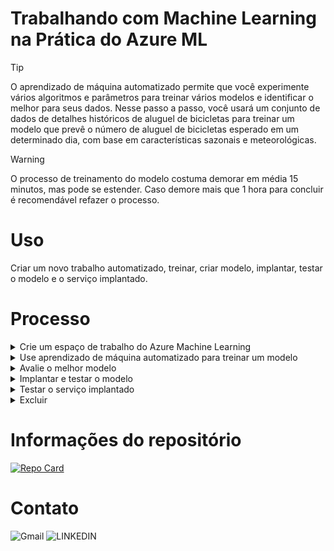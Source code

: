 
# Trabalhando com Machine Learning na Prática do Azure ML

> [!TIP]
> O aprendizado de máquina automatizado permite que você experimente vários algoritmos e parâmetros para treinar vários modelos e identificar o melhor para seus dados. Nesse passo a passo, você usará um conjunto de dados de detalhes históricos de aluguel de bicicletas para treinar um modelo que prevê o número de aluguel de bicicletas esperado em um determinado dia, com base em características sazonais e meteorológicas.

> [!WARNING]
> O processo de treinamento do modelo costuma demorar em média 15 minutos, mas pode se estender. Caso demore mais que 1 hora para concluir é recomendável refazer o processo.

# Uso

Criar um novo trabalho automatizado, treinar, criar modelo, implantar, testar o modelo e o serviço implantado.

# Processo

<details>
<summary>Crie um espaço de trabalho do Azure Machine Learning</summary>
           
1. Entre no portal do **[Azure](https://azure.microsoft.com)** com suas credenciais da Microsoft;
1. Selecione + Criar um recurso, pesquise Machine Learning e crie um novo recurso do Azure Machine Learning com as seguintes configurações:
    - Assinatura: sua assinatura do Azure;
    - Grupo de recursos: Crie ou selecione um grupo de recursos;
    - Nome: Insira um nome exclusivo para seu espaço de trabalho;
    - Região: Selecione a região geográfica mais próxima;
    - Conta de armazenamento: observe a nova conta de armazenamento padrão que será criada para seu espaço de trabalho;
    - Cofre de chaves: Observe o novo cofre de chaves padrão que será criado para seu espaço de trabalho;
    - Insights de aplicativos: observe o novo recurso padrão de insights de aplicativos que será criado para seu espaço de 
    trabalho;
    - Registro de contêiner: Nenhum ( um será criado automaticamente na primeira vez que você implantar um modelo em um contêiner);
    - Selecione Revisar + criar e selecione Criar. Aguarde a criação do seu espaço de trabalho (pode demorar alguns minutos) e, em 
    seguida, vá para o recurso implantado;
    - Selecione Launch Studio (ou abra uma nova guia do navegador e navegue até **[Azure Machine Learning Studio](https://ml.azure.com)** usando sua conta da Microsoft).
    - Feche todas as mensagens exibidas;
      

1. No estúdio Azure Machine Learning, você deverá ver seu espaço de trabalho recém-criado. Caso contrário, selecione Todos os espaços de trabalho no menu à esquerda e selecione o espaço de trabalho que você acabou de criar.

</details>
<details>
<summary>Use aprendizado de máquina automatizado para treinar um modelo</summary>

1. No Azure Machine Learning Studio, veja a página Automated ML **(em Authoring)**.

1. Crie um novo trabalho de ML automatizado com as seguintes configurações, usando Next conforme necessário para avançar pela interface do usuário:

     ### Configurações básicas

   - Nome do trabalho: mslearn-bike-automl;
   - Novo nome do experimento: mslearn-bike-rental;
   - Descrição: Aprendizado de máquina automatizado para previsão de aluguel de bicicletas;
   - Marcadores: nenhum;

        
        #### Tipo de tarefa e dados:

        - Selecione o tipo de tarefa: Regressão;
        - Selecionar conjunto de dados: crie um novo conjunto de dados com as seguintes configurações:
      
 
        #### Tipo de dados:
     
        - Nome : aluguel de bicicletas;
        - Descrição : dados históricos de aluguel de bicicletas;
        - Tipo : Tabular;

        #### Fonte de dados:
     
        - Selecione "Dos arquivos da web";

        #### URL da Web:

        - URL da Web: https://aka.ms/bike-rentals;
        - Ignorar validação de dados: não selecionar;
          
        #### Configurações:

        - Formato de arquivo : Delimitado;
        - Delimitador : Vírgula;
        - Codificação : UTF-8;
        - Cabeçalhos de coluna : apenas o primeiro arquivo possui cabeçalhos;
        - Pular linhas : Nenhum;
        - O conjunto de dados contém dados multilinhas : não selecione;

        #### Esquema:

        - Incluir todas as colunas exceto Caminho;
        - Revise os tipos detectados automaticamente;

       #### Criar:

        - Selecione Criar. Após a criação do conjunto de dados, selecione o conjunto de dados de aluguel de 
        bicicletas para continuar a enviar o trabalho de ML automatizado;

       ##### Configurações de tarefas:
  
       - Tipo de tarefa: Regressão;
       - Conjunto de dados: aluguel de bicicletas;
       - Coluna de destino: Aluguéis (inteiro);

       ### Configurações adicionais:

       - Métrica primária: raiz do erro quadrático médio normalizado;
       - Explique o melhor modelo: Não selecionado;
       - Usar todos os modelos suportados: Desmarcado. Você restringirá o trabalho para tentar apenas alguns algoritmos 
       específicos;
       - Modelos permitidos: Selecione apenas **RandomForest** e **LightGBM** — normalmente você gostaria de tentar o máximo possível, mas 
       cada modelo adicionado aumenta o tempo necessário para executar o trabalho;

       #### Limites: Expanda a seção
    
       - Máximo de testes: 3;
       - Máximo de testes simultâneos: 3;
       - Máximo de nós: 3;
       - Limite de pontuação da métrica: 0,085 ( para que, se um modelo atingir uma pontuação da métrica de erro quadrático médio normalizado de 0,085 ou menos, o trabalho termina;
       - Tempo limite: 15;
       - Tempo limite de iteração: 15;
       - Habilitar rescisão antecipada: selecionado;

        #### Validação e teste:

       - Tipo de validação: divisão de validação de treinamento;
       - Porcentagem de dados de validação: 10;
       - Conjunto de dados de teste: Nenhum;

       #### Calcular:

      - Selecione o tipo de computação: sem servidor;
      - Tipo de máquina virtual: CPU;
      - Camada de máquina virtual: Dedicada;
      - Tamanho da máquina virtual: Standard_DS3_V2*;
      - Número de instâncias: 1;
      
1. Envie o trabalho para treinamento e espere concluir.


</details>
<details>
<summary>Avalie o melhor modelo</summary>

1. Na guia Visão geral do trabalho automatizado de aprendizado de máquina, observe o melhor resumo do modelo.
  
  ![imagem de status de modelo](https://github.com/dani-peixoto/mslearn-bike-automl/assets/3649843/81d7ad4e-7247-43f6-9c49-efbe6c4b9d24)
  
1. Selecione o texto em Nome do algoritmo do melhor modelo para visualizar seus detalhes.
1. Selecione a guia Métricas e selecione os gráficos residuais e predito_true se eles ainda não estiverem selecionados.
1. Revise os gráficos que mostram o desempenho do modelo. O gráfico de resíduos mostra os resíduos (as diferenças entre os valores previstos e reais) como um histograma. O gráfico predito_true compara os valores previstos com os valores verdadeiros.
</details>
<details>
<summary>Implantar e testar o modelo</summary>

1. Na guia melhor modelo treinado pelo seu trabalho automatizado de machine learning, selecione Implantar e use a opção de serviço Web para implantar o modelo com as seguintes configurações:
        Nome : prever-aluguéis;
        Descrição : Prever aluguel de bicicletas;
        Tipo de computação : Instância de Contêiner do Azure;
        Habilitar autenticação : selecionado;
1. Aguarde o início da implantação – isso pode levar alguns segundos. O status de implantação do endpoint de previsão de aluguel será indicado na parte principal da página como Running.
1. Aguarde até que o status da implantação mude para Succeeded. Isso pode levar de 5 a 10 minutos.
</details>
<details>
<summary>Testar o serviço implantado</summary>

Agora você pode testar seu serviço implantado.

1. No estúdio Azure Machine Learning, no menu esquerdo, selecione **Endpoints** e abra o ponto final em tempo real de previsão de aluguel.
1. Na página do endpoint em tempo real de previsão de aluguel, visualize a guia Teste.
1. No painel Dados de entrada para testar o endpoint, substitua o modelo **JSON** pelos seguintes dados de entrada:

                                             {
                                               "Inputs": { 
                                               "data": [
                                                 {
                                                   "day": 1,
                                                   "mnth": 1,   
                                                   "year": 2022,
                                                   "season": 2,
                                                   "holiday": 0,
                                                   "weekday": 1,
                                                   "workingday": 1,
                                                   "weathersit": 2, 
                                                   "temp": 0.3, 
                                                   "atemp": 0.3,
                                                   "hum": 0.3,
                                                   "windspeed": 0.3 
                                                 } 
                                               ]    
                                             },   
                                             "GlobalParameters": 1.0
                                           }

1. Clique no botão Testar.
1. Revise os resultados do teste, que incluem um número previsto de aluguéis com base nos recursos de entrada - semelhante a este:

                                           {
                                             "Results": [
                                               444.27799000000000
                                             ]
                                           }
</details>
<details>
<summary>Excluir</summary>

> O serviço web que você criou está hospedado em uma instância de contêiner do Azure. Se não pretender experimentá-lo ainda mais, deverá excluir para evitar cobrança desnecessária de recursos do Azure.

1. No Studio Azure Machine Learning, na guia Endpoints, selecione o ponto de extremidade de previsão de aluguel. Em seguida, selecione Excluir e confirme que deseja excluir o endpoint.
1. Excluir sua computação garante que sua assinatura não será cobrada por recursos de computação. No entanto, será cobrada uma pequena quantia pelo armazenamento de dados, desde que o espaço de trabalho do Azure Machine Learning exista na sua assinatura. Se tiver terminado de explorar o Azure Machine Learning, poderá eliminar o espaço de trabalho Azure Machine Learning e os recursos associados.

Para excluir seu espaço de trabalho:

1. No portal Azure, na página Grupos de recursos, abra o grupo de recursos que especificou ao criar o seu espaço de trabalho Azure Machine Learning.
1. Clique em Excluir grupo de recursos, digite o nome do grupo de recursos para confirmar que deseja excluí-lo e selecione Excluir.
</details>

# Informações do repositório

[![Repo Card](https://github-readme-stats.vercel.app/api/pin/?username=dani-peixoto&repo=mslearn-bike-automl&bg_color=white&border_color=green&show_icons=true&icon_color=blue&title_color=green&text_color=green)](https://github.com/dani-peixoto/mslearn-bike-automl)

# Contato

![Gmail](https://img.shields.io/badge/Gmail-D14836?style=for-the-badge&logo=gmail&logoColor=white)
![LINKEDIN](https://img.shields.io/badge/linkedin-%230077B5.svg?style=for-the-badge&logo=linkedin&logoColor=white)
